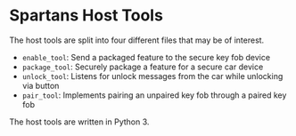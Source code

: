 # Spartans Host Tools
The host tools are split into four different files that may be of interest.

* `enable_tool`: Send a packaged feature to the secure key fob device
* `package_tool`: Securely package a feature for a secure car device
* `unlock_tool`: Listens for unlock messages from the car while unlocking via button
* `pair_tool`: Implements pairing an unpaired key fob through a paired key fob

The host tools are written in Python 3.
